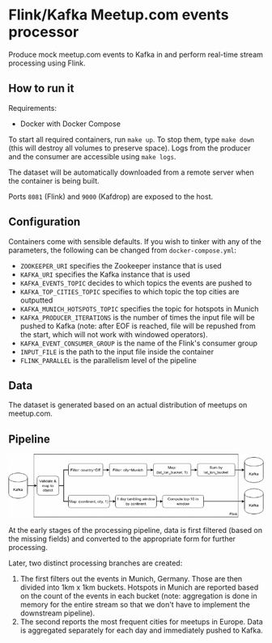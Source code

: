 # Flink/Kafka Meetup.com events processor

Produce mock meetup.com events to Kafka in and perform real-time stream
processing using Flink.

## How to run it

Requirements:

- Docker with Docker Compose

To start all required containers, run `make up`. To stop them, type `make
down` (this will destroy all volumes to preserve space). Logs from the producer
and the consumer are accessible using `make logs`.

The dataset will be automatically downloaded from a remote server when the
container is being built.

Ports `8081` (Flink) and `9000` (Kafdrop) are exposed to the host.

## Configuration

Containers come with sensible defaults. If you wish to tinker with any of the
parameters, the following can be changed from `docker-compose.yml`:

- `ZOOKEEPER_URI` specifies the Zookeeper instance that is used
- `KAFKA_URI` specifies the Kafka instance that is used
- `KAFKA_EVENTS_TOPIC` decides to which topics the events are pushed to
- `KAFKA_TOP_CITIES_TOPIC` specifies to which topic the top cities are
  outputted
- `KAFKA_MUNICH_HOTSPOTS_TOPIC` specifies the topic for hotspots in Munich
- `KAFKA_PRODUCER_ITERATIONS` is the number of times the input file will be
  pushed to Kafka (note: after EOF is reached, file will be repushed from the
  start, which will not work with windowed operators).
- `KAFKA_EVENT_CONSUMER_GROUP` is the name of the Flink's consumer group
- `INPUT_FILE` is the path to the input file inside the container
- `FLINK_PARALLEL` is the parallelism level of the pipeline

## Data

The dataset is generated based on an actual distribution of meetups on
meetup.com.

## Pipeline

![pipeline](https://raw.githubusercontent.com/akolar/flink-meetup/master/pipeline.png)

At the early stages of the processing pipeline, data is first filtered (based
on the missing fields) and converted to the appropriate form for further
processing.

Later, two distinct processing branches are created:

1. The first filters out the events in Munich, Germany. Those are then divided
into 1km x 1km buckets. Hotspots in Munich are reported based on the count of
the events in each bucket (note: aggregation is done in memory for the entire
stream so that we don't have to implement the downstream pipeline).
2. The second reports the most frequent cities for meetups in Europe. Data is
aggregated separately for each day and immediately pushed to Kafka. 

